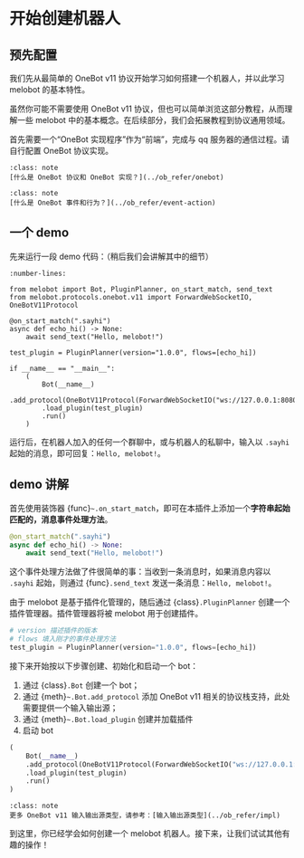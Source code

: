 # 开始创建机器人

## 预先配置

我们先从最简单的 OneBot v11 协议开始学习如何搭建一个机器人，并以此学习 melobot 的基本特性。

虽然你可能不需要使用 OneBot v11 协议，但也可以简单浏览这部分教程，从而理解一些 melobot 中的基本概念。在后续部分，我们会拓展教程到协议通用领域。

首先需要一个“OneBot 实现程序”作为“前端”，完成与 qq 服务器的通信过程。请自行配置 OneBot 协议实现。

```{admonition} 相关知识
:class: note
[什么是 OneBot 协议和 OneBot 实现？](../ob_refer/onebot)
```

```{admonition} 相关知识
:class: note
[什么是 OneBot 事件和行为？](../ob_refer/event-action)
```

## 一个 demo

先来运行一段 demo 代码：（稍后我们会讲解其中的细节）

```{code} python
:number-lines:

from melobot import Bot, PluginPlanner, on_start_match, send_text
from melobot.protocols.onebot.v11 import ForwardWebSocketIO, OneBotV11Protocol

@on_start_match(".sayhi")
async def echo_hi() -> None:
    await send_text("Hello, melobot!")

test_plugin = PluginPlanner(version="1.0.0", flows=[echo_hi])

if __name__ == "__main__":
    (
        Bot(__name__)
        .add_protocol(OneBotV11Protocol(ForwardWebSocketIO("ws://127.0.0.1:8080")))
        .load_plugin(test_plugin)
        .run()
    )

```

运行后，在机器人加入的任何一个群聊中，或与机器人的私聊中，输入以 `.sayhi` 起始的消息，即可回复：`Hello, melobot!`。

##  demo 讲解

首先使用装饰器 {func}`~.on_start_match`，即可在本插件上添加一个**字符串起始匹配的，消息事件处理方法**。

```python
@on_start_match(".sayhi")
async def echo_hi() -> None:
    await send_text("Hello, melobot!")
```

这个事件处理方法做了件很简单的事：当收到一条消息时，如果消息内容以 `.sayhi` 起始，则通过 {func}`.send_text` 发送一条消息：`Hello, melobot!`。

由于 melobot 是基于插件化管理的，随后通过 {class}`.PluginPlanner` 创建一个插件管理器。插件管理器将被 melobot 用于创建插件。

```python
# version 描述插件的版本
# flows 填入刚才的事件处理方法
test_plugin = PluginPlanner(version="1.0.0", flows=[echo_hi])
```

接下来开始按以下步骤创建、初始化和启动一个 bot：

1. 通过 {class}`.Bot` 创建一个 bot；
2. 通过 {meth}`~.Bot.add_protocol` 添加 OneBot v11 相关的协议栈支持，此处需要提供一个输入输出源；
4. 通过 {meth}`~.Bot.load_plugin` 创建并加载插件
5. 启动 bot

```python
(
    Bot(__name__)
    .add_protocol(OneBotV11Protocol(ForwardWebSocketIO("ws://127.0.0.1:8080")))
    .load_plugin(test_plugin)
    .run()
)
```

```{admonition} 相关知识
:class: note
更多 OneBot v11 输入输出源类型，请参考：[输入输出源类型](../ob_refer/impl)
```

到这里，你已经学会如何创建一个 melobot 机器人。接下来，让我们试试其他有趣的操作！
